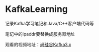 # KafkaLearning

记录Kafka学习笔记和Java/C++客户端代码等

笔记中的ipaddr要替换成服务器地址

观看的视频地址：[尚硅谷Kafka3.x](https://www.bilibili.com/video/BV1vr4y1677k)

